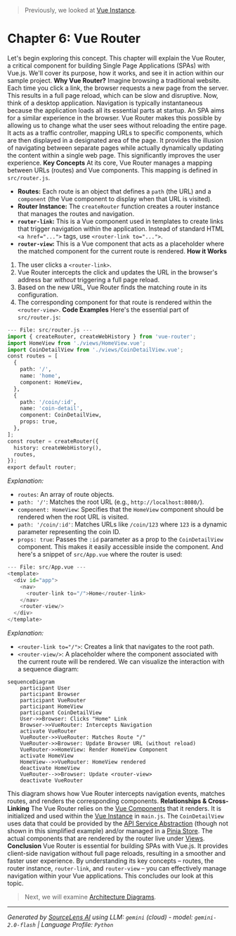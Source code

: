 > Previously, we looked at [Vue Instance](05_vue-instance.md).

# Chapter 6: Vue Router
Let's begin exploring this concept. This chapter will explain the Vue Router, a critical component for building Single Page Applications (SPAs) with Vue.js. We'll cover its purpose, how it works, and see it in action within our sample project.
**Why Vue Router?**
Imagine browsing a traditional website. Each time you click a link, the browser requests a new page from the server. This results in a full page reload, which can be slow and disruptive.
Now, think of a desktop application. Navigation is typically instantaneous because the application loads all its essential parts at startup. An SPA aims for a similar experience in the browser.
Vue Router makes this possible by allowing us to change what the user sees without reloading the entire page. It acts as a traffic controller, mapping URLs to specific components, which are then displayed in a designated area of the page. It provides the illusion of navigating between separate pages while actually dynamically updating the content within a single web page. This significantly improves the user experience.
**Key Concepts**
At its core, Vue Router manages a mapping between URLs (routes) and Vue components. This mapping is defined in `src/router.js`.
*   **Routes:** Each route is an object that defines a `path` (the URL) and a `component` (the Vue component to display when that URL is visited).
*   **Router Instance:** The `createRouter` function creates a router instance that manages the routes and navigation.
*   **`router-link`:** This is a Vue component used in templates to create links that trigger navigation within the application. Instead of standard HTML `<a href="...">` tags, use `<router-link to="...">`.
*   **`router-view`:** This is a Vue component that acts as a placeholder where the matched component for the current route is rendered.
**How it Works**
1.  The user clicks a `<router-link>`.
2.  Vue Router intercepts the click and updates the URL in the browser's address bar *without* triggering a full page reload.
3.  Based on the new URL, Vue Router finds the matching route in its configuration.
4.  The corresponding component for that route is rendered within the `<router-view>`.
**Code Examples**
Here's the essential part of `src/router.js`:
```python
--- File: src/router.js ---
import { createRouter, createWebHistory } from 'vue-router';
import HomeView from './views/HomeView.vue';
import CoinDetailView from './views/CoinDetailView.vue';
const routes = [
  {
    path: '/',
    name: 'home',
    component: HomeView,
  },
  {
    path: '/coin/:id',
    name: 'coin-detail',
    component: CoinDetailView,
    props: true,
  },
];
const router = createRouter({
  history: createWebHistory(),
  routes,
});
export default router;
```
*Explanation:*
*   `routes`: An array of route objects.
*   `path: '/'`: Matches the root URL (e.g., `http://localhost:8080/`).
*   `component: HomeView`: Specifies that the `HomeView` component should be rendered when the root URL is visited.
*   `path: '/coin/:id'`: Matches URLs like `/coin/123` where `123` is a dynamic parameter representing the coin ID.
*   `props: true`: Passes the `:id` parameter as a prop to the `CoinDetailView` component. This makes it easily accessible inside the component.
And here's a snippet of `src/App.vue` where the router is used:
```python
--- File: src/App.vue ---
<template>
  <div id="app">
    <nav>
      <router-link to="/">Home</router-link>
    </nav>
    <router-view/>
  </div>
</template>
```
*Explanation:*
*   `<router-link to="/">`: Creates a link that navigates to the root path.
*   `<router-view/>`:  A placeholder where the component associated with the current route will be rendered.
We can visualize the interaction with a sequence diagram:
```mermaid
sequenceDiagram
    participant User
    participant Browser
    participant VueRouter
    participant HomeView
    participant CoinDetailView
    User->>Browser: Clicks "Home" Link
    Browser->>VueRouter: Intercepts Navigation
    activate VueRouter
    VueRouter->>VueRouter: Matches Route "/"
    VueRouter->>Browser: Update Browser URL (without reload)
    VueRouter->>HomeView: Render HomeView Component
    activate HomeView
    HomeView-->>VueRouter: HomeView rendered
    deactivate HomeView
    VueRouter-->>Browser: Update <router-view>
    deactivate VueRouter
```
This diagram shows how Vue Router intercepts navigation events, matches routes, and renders the corresponding components.
**Relationships & Cross-Linking**
The Vue Router relies on the [Vue Components](02_vue-components.md) that it renders. It is initialized and used within the [Vue Instance](01_vue-instance.md) in `main.js`. The `CoinDetailView` uses data that could be provided by the [API Service Abstraction](04_api-service-abstraction.md) (though not shown in this simplified example) and/or managed in a [Pinia Store](05_pinia-store.md). The actual components that are rendered by the router live under [Views](06_views.md).
**Conclusion**
Vue Router is essential for building SPAs with Vue.js. It provides client-side navigation without full page reloads, resulting in a smoother and faster user experience. By understanding its key concepts – routes, the router instance, `router-link`, and `router-view` – you can effectively manage navigation within your Vue applications.
This concludes our look at this topic.

> Next, we will examine [Architecture Diagrams](07_diagrams.md).


---

*Generated by [SourceLens AI](https://github.com/openXFlow/sourceLensAI) using LLM: `gemini` (cloud) - model: `gemini-2.0-flash` | Language Profile: `Python`*